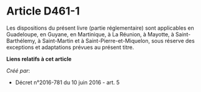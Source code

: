 # Article D461-1

Les dispositions du présent livre (partie réglementaire) sont  applicables en Guadeloupe, en Guyane, en Martinique, à La
Réunion, à  Mayotte, à Saint-Barthélemy, à Saint-Martin et à  Saint-Pierre-et-Miquelon, sous réserve des exceptions et
adaptations prévues au présent titre.

**Liens relatifs à cet article**

_Créé par_:

  - Décret n°2016-781 du 10 juin 2016 - art. 5
